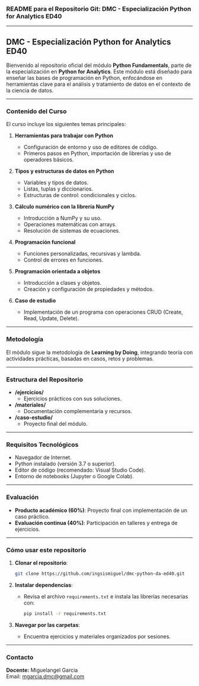 ### **README para el Repositorio Git: DMC - Especialización Python for Analytics ED40**

---

## **DMC - Especialización Python for Analytics ED40**

Bienvenido al repositorio oficial del módulo **Python Fundamentals**, parte de la especialización en **Python for Analytics**. Este módulo está diseñado para enseñar las bases de programación en Python, enfocándose en herramientas clave para el análisis y tratamiento de datos en el contexto de la ciencia de datos.

---

### **Contenido del Curso**

El curso incluye los siguientes temas principales:

1. **Herramientas para trabajar con Python**
   - Configuración de entorno y uso de editores de código.
   - Primeros pasos en Python, importación de librerías y uso de operadores básicos.

2. **Tipos y estructuras de datos en Python**
   - Variables y tipos de datos.
   - Listas, tuplas y diccionarios.
   - Estructuras de control: condicionales y ciclos.

3. **Cálculo numérico con la librería NumPy**
   - Introducción a NumPy y su uso.
   - Operaciones matemáticas con arrays.
   - Resolución de sistemas de ecuaciones.

4. **Programación funcional**
   - Funciones personalizadas, recursivas y lambda.
   - Control de errores en funciones.

5. **Programación orientada a objetos**
   - Introducción a clases y objetos.
   - Creación y configuración de propiedades y métodos.

6. **Caso de estudio**
   - Implementación de un programa con operaciones CRUD (Create, Read, Update, Delete).

---

### **Metodología**

El módulo sigue la metodología de **Learning by Doing**, integrando teoría con actividades prácticas, basadas en casos, retos y problemas.

---

### **Estructura del Repositorio**

- **/ejercicios/**
  - Ejercicios prácticos con sus soluciones.
- **/materiales/**
  - Documentación complementaria y recursos.
- **/caso-estudio/**
  - Proyecto final del módulo.

---

### **Requisitos Tecnológicos**

- Navegador de Internet.
- Python instalado (versión 3.7 o superior).
- Editor de código (recomendado: Visual Studio Code).
- Entorno de notebooks (Jupyter o Google Colab).

---

### **Evaluación**

- **Producto académico (60%)**: Proyecto final con implementación de un caso práctico.
- **Evaluación continua (40%)**: Participación en talleres y entrega de ejercicios.

---

### **Cómo usar este repositorio**

1. **Clonar el repositorio**:
   ```bash
   git clone https://github.com/ingsismiguel/dmc-python-da-ed40.git
   ```
2. **Instalar dependencias**:
   - Revisa el archivo `requirements.txt` e instala las librerías necesarias con:
     ```bash
     pip install -r requirements.txt
     ```

3. **Navegar por las carpetas**:
   - Encuentra ejercicios y materiales organizados por sesiones.

---

### **Contacto**

**Docente:** Miguelangel Garcia  
Email: [mgarcia.dmc@gmail.com](mgarcia.dmc@gmail.com)
